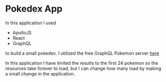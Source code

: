 # Pokedex App

In this application I used
- ApolloJS
- React
- GraphQL

to build a small pokedex. 
I utilized the free GraphQL Pokemon server [here](https://graphql-pokemon.now.sh/)

In this application I have limited the results to the first 24 pokemon so the resources take forever to load, but I can change how many load by making a small change in the application.
